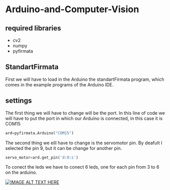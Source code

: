 # Arduino-and-Computer-Vision

## required libraries
+ cv2
+ numpy
+ pyfirmata

## StandartFirmata
First we will have to load in the Arduino the standartFirmata program, which comes in the example programs of the Arduino IDE.

## settings

The first thing we will have to change will be the port. In this line of code we will have to put the port in which our Arduino is connected, in this case it is COM15

``` python
ard=pyfirmata.Arduino("COM15")
```
The second thing we eill have to change is the servomotor pin. By deafult I selected the pin 9, but it can be change for another pin.
``` python
servo_motor=ard.get_pin('d:9:s')
```

To conect the leds we have to conect 6 leds, one for each pin from 3 to 6 on the arduino.




[![IMAGE ALT TEXT HERE](https://img.youtube.com/vi/akrJ4UTmD2M/0.jpg)](https://www.youtube.com/watch?v=akrJ4UTmD2M)
